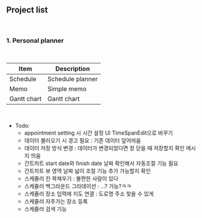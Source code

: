 ## Project list

<br>

### 1. Personal planner

<br>

|Item|Description|
|---|---|
|Schedule|Schedule planner|
|Memo|Simple memo|
|Gantt chart|Gantt chart|

<br>

- Todo:
	- appointment setting 시 시간 설정 UI TimeSpanEdit으로 바꾸기
	- 데이터 불러오기 시 경고 필요 : 기존 데이터 덮어씌움
	- 데이터 저장 방식 변경 : 데이터가 변경되었다면 창 닫을 때 저장할지 확인 메시지 띄움
	- 간트차트 start date와 finish date 날짜 확인해서 자동조절 기능 필요
	- 간트차트 뷰 영역 날짜 넓이 조절 기능 추가 가능할지 확인
	- 스케쥴러 칸 꽉채우기 : 불편한 사람이 있다
	- 스케쥴러 백그라운드 그라데이션 : ...? 가능?ㅋㅋ
	- 스케쥴러 장소 입력에 지도 연결 : 도로명 주소 찾을 수 있게
	- 스케쥴러 자주가는 장소 등록
	- 스케쥴러 검색 기능
